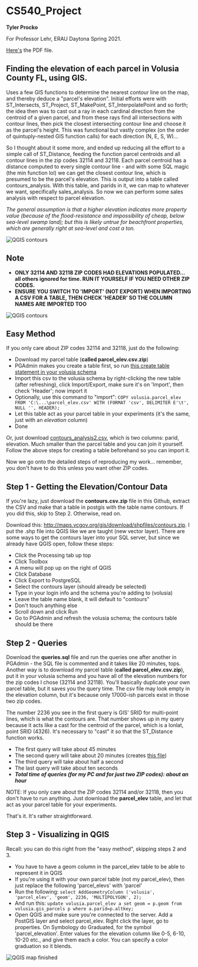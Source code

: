 # CS540_Project
**Tyler Procko**

For Professor Lehr, ERAU Daytona Spring 2021. 

[Here's](https://github.com/Psychobagger/CS540_Project/blob/main/PROCKOT_CS540_volusia_county_elevations_gis.pdf) the PDF file.

## **Finding the elevation of each parcel in Volusia County FL, using GIS.**

Uses a few GIS functions to determine the nearest contour line on the map, and thereby deduce a "parcel's elevation". Initial efforts were with ST_Intersects, ST_Project, ST_MakePoint, ST_InterpolatePoint and so forth; the idea then was to cast out a ray in each cardinal direction from the centroid of a given parcel, and from these rays find all intersections with contour lines, then pick the closest intersecting contour line and choose it as the parcel's height. This was functional but vastly complex (on the order of quintuply-nested GIS function calls) for each direction (N, E, S, W)... 

So I thought about it some more, and ended up reducing all the effort to a simple call of ST_Distance, feeding the function parcel centroids and all contour lines in the zip codes 32114 and 32118. Each parcel centroid has a distance computed to every single contour line - and with some SQL magic (the min function lol) we can get the closest contour line, which is presumed to be the parcel's elevation. This is output into a table called contours_analysis. With this table, and parids in it, we can map to whatever we want, specifically sales_analysis. So now we can perform some sales analysis with respect to parcel elevation.

*The general assumption is that a higher elevation indicates more property value (because of the flood-resistance and impossibility of  cheap, below sea-level swamp land); but this is likely untrue for beachfront properties, which are generally right at sea-level and cost a ton.*

![QGIS contours](https://github.com/Psychobagger/CS540_Project/blob/main/media/contours.PNG)

## Note
* **ONLY 32114 AND 32118 ZIP CODES HAD ELEVATIONS POPULATED... all others ignored for time. RUN IT YOURSELF IF YOU NEED OTHER ZIP CODES.**
* **ENSURE YOU SWITCH TO 'IMPORT' (NOT EXPORT) WHEN IMPORTING A CSV FOR A TABLE, THEN CHECK 'HEADER' SO THE COLUMN NAMES ARE IMPORTED TOO**

![QGIS contours](https://github.com/Psychobagger/CS540_Project/blob/main/media/import.PNG)

## Easy Method
If you only care about ZIP codes 32114 and 32118, just do the following:

* Download my parcel table (**called parcel_elev.csv.zip**)
* PGAdmin makes you create a table first, so run [this create table statement in your volusia schema](https://github.com/Psychobagger/CS540_Project/blob/main/create_table.sql)
* Import this csv to the volusia schema by right-clicking the new table (after refreshing), click Import/Export, make sure it's on 'Import', then check 'Header'; now import it
* Optionally, use this command to "import": `COPY volusia.parcel_elev FROM 'C:\...\parcel_elev.csv' WITH (FORMAT 'csv', DELIMITER E'\t', NULL '', HEADER);`
* Let this table act as your parcel table in your experiments (it's the same, just with an *elevation* column)
* Done

Or, just download [contours_analysis2.csv](https://github.com/Psychobagger/CS540_Project/blob/main/contours_analysis2.csv), which is two columns: parid, elevation. Much smaller than the parcel table and you can join it yourself. Follow the above steps for creating a table beforehand so you can import it.

Now we go onto the detailed steps of reproducing my work... remember, you don't have to do this unless you want other ZIP codes.

## Step 1 - Getting the Elevation/Contour Data
If you're lazy, just download the **contours.csv.zip** file in this Github, extract the CSV and make that a table in postgis with the table name contours. If you did this, skip to Step 2. Otherwise, read on.

Download this: http://maps.vcgov.org/gis/download/shpfiles/contours.zip. I put the .shp file into QGIS like we are taught (new vector layer). There are some ways to get the contours layer into your SQL server, but since we already have QGIS open, follow these steps:

* Click the Processing tab up top
* Click Toolbox
* A menu will pop up on the right of QGIS
* Click Database
* Click Export to PostgreSQL
* Select the contours layer (should already be selected)
* Type in your login info and the schema you're adding to (volusia)
* Leave the table name blank, it will default to "contours"
* Don't touch anything else
* Scroll down and click Run
* Go to PGAdmin and refresh the volusia schema; the contours table should be there

## Step 2 - Queries
Download the **queries.sql** file and run the queries one after another in PGAdmin - the SQL file is commented and it takes like 20 minutes, tops. Another way is to download my parcel table (**called parcel_elev.csv.zip**), put it in your volusia schema and you have all of the elevation numbers for the zip codes I chose (32114 and 32118). You'll basically duplicate your own parcel table, but it saves you the query time. The csv file may look empty in the elevation column, but it's because only 17000-ish parcels exist in those two zip codes.

The number 2236 you see in the first query is GIS' SRID for multi-point lines, which is what the contours are. That number shows up in my query because it acts like a cast for the centroid of the parcel, which is a lonlat, point SRID (4326). It's necessary to "cast" it so that the ST_Distance function works.

* The first query will take about 45 minutes
* The second query will take about 20 minutes (creates [this file](https://github.com/Psychobagger/CS540_Project/blob/main/contours_analysis2.csv))
* The third query will take about half a second
* The last query will take about ten seconds
* ***Total time of queries (for my PC and for just two ZIP codes): about an hour***

NOTE: If you only care about the ZIP codes 32114 and/or 32118, then you don't have to run anything. Just download the **parcel_elev** table, and let that act as your parcel table for your experiments.

That's it. It's rather straightforward.

## Step 3 - Visualizing in QGIS
Recall: you can do this right from the "easy method", skipping steps 2 and 3.

* You have to have a geom column in the parcel_elev table to be able to represent it in QGIS
* If you're using it with your own parcel table (not my parcel_elev), then just replace the following 'parcel_elevs' with 'parcel'
* Run the following: `select AddGeometryColumn ('volusia', 'parcel_elev', 'geom', 2236, 'MULTIPOLYGON', 2);`
* And run this: `update volusia.parcel_elev a set geom = p.geom from volusia.gis_parcels p where a.parid=p.altkey;`
* Open QGIS and make sure you're connected to the server. Add a PostGIS layer and select parcel_elev. Right click the layer, go to properties. On Symbology do Graduated, for the symbol 'parcel_elevation'. Enter values for the elevation column like 0-5, 6-10, 10-20 etc., and give them each a color. You can specify a color graduation so it blends. 

![QGIS map finished](https://github.com/Psychobagger/CS540_Project/blob/main/media/gis3.PNG)
